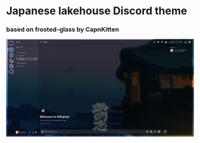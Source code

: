 # Japanese lakehouse Discord theme
### based on frosted-glass by CapnKitten
![Alt text](theme.png) 
